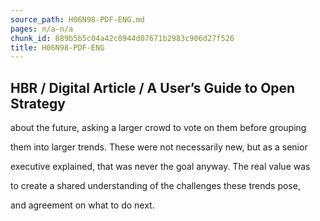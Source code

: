 ```yaml
---
source_path: H06N98-PDF-ENG.md
pages: n/a-n/a
chunk_id: 889b5b5c04a42c0944d07671b2983c906d27f526
title: H06N98-PDF-ENG
---
```

## HBR / Digital Article / A User’s Guide to Open Strategy

about the future, asking a larger crowd to vote on them before grouping

them into larger trends. These were not necessarily new, but as a senior

executive explained, that was never the goal anyway. The real value was

to create a shared understanding of the challenges these trends pose,

and agreement on what to do next.
